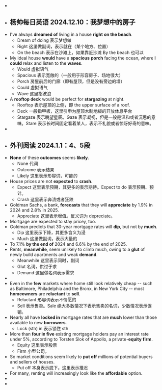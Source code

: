 -
- ## 杨帅每日英语 2024.12.10：我梦想中的房子
- I've always **dreamed of** living in a house **right** **on the beach**.
	- Dream of doing 表示梦想做
	- Right 这里做副词，表示就在（某个地方、位置）
	- On the beach 表示在沙滩上，如果靠近沙滩 By the beach 也可以
- My ideal house **would** have a **spacious** **porch** facing the ocean, where I **could** relax and listen to the **waves**.
	- Would 虚拟语气
	- Spacious 表示宽敞的（一般用于形容房子、场地很大）
	- Porch 房屋前后的门廊（即有屋顶，但是没有旁边的墙）
	- Could 虚拟语气
	- Wave 这里指波浪
- A **rooftop deck** would be perfect for **stargazing** at night.
	- Rooftop 表示屋顶的上侧，即 the upper surface of a roof.
	- Deck 一般指甲板，这里引申为屋顶木制地板的开放休息平台
	- Stargaze 表示眺望星辰。Gaze 表示凝视，但是一般是温和或者沉思的意味。Stare 表示长时间固定看着某人，表示不礼貌或者惊讶好奇的意味。
-
- ## 外刊阅读 2024.1.1：4、5段
- **None** of these **outcomes** seems **likely**.
	- None 代词
	- Outcome 表示结果
	- Likely 这里表示形容词，可能的
- House prices are not **expected** to **crash**.
	- Expect 这里表示预期，其更多的表示期待。Expect to do 表示预期、预计。
	- Crash 这里表示奔溃或者狂跌
- Goldman Sachs, a bank, **forecasts** that they will **appreciate** by 1.9% in 2024 and 2.8% in 2025.
	- Appreciate 这里表示增值。反义词为 depreciate。
- Mortgage are expected to stay pricey, too.
- Goldman predicts that 30-year mortgage rates will **dip**, but not by **much**.
	- Dip 这里表示下降，其更多含义为浸
	- Much 这里做副词，表示大量的
- To 7.1% **by the end of** 2024 and 6.6% by the end of 2025.
- Rents, **meanwhile**, seem unlikely to climb much, owing to a **glut** of newly build apartments and weak **demand**.
	- Meanwhile 这里表示同时，副词
	- Glut 名词，供过于求
	- Demand 这里做名词表示需求
-
- Even in the **few** markets where home still look relatively cheap -- such as Baltimore, Philadelphia and the Bronx, in New York City -- most **homeowners** are **reluctant** to **sell**.
	- Reluctant 形容词表示不情愿的
	- Sell 表示售卖。Sale 绝大多数情况下表示售卖的名词，少数情况表示促销。
- Nearly all have **locked in** mortgage rates that are **much** lower than those available to new **borrowers**.
	- Lock (sth) in 表示锁住 sth
- More than **four in five** existing mortgage holders pay an interest rate under 5%, according to Torsten Slok of Appollo, a private-**equity** **firm**.
	- Equity 这里表示股票
	- Firm 小型公司。
- So market conditions seem likely to **put off** millions of potential buyers and sellers of houses.
	- Put off 本身表示脱下，这里表示推迟
- For many, renting will increasingly look like the **affordable** option.
-
-
